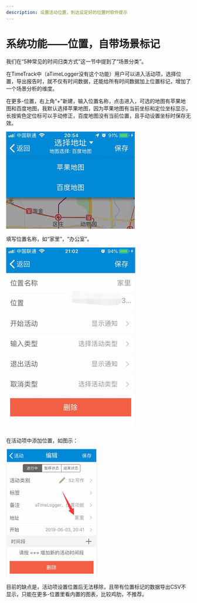 ```yaml
---
description: 设置活动位置，到达设定好的位置时软件提示
---
```


# 系统功能——位置，自带场景标记

我们在“5种常见的时间归类方式”这一节中提到了“场景分类”。

在TimeTrack中（aTimeLogger没有这个功能）用户可以进入活动项，选择位置，导出报告时，就不仅有时间数据，还能给所有时间数据加上位置标记，增加了一个场景分析的维度。

在更多-位置，右上角“+”新建，输入位置名称，点击进入，可选的地图有苹果地图和百度地图，我默认选择苹果地图，因为苹果地图有当前坐标和定位坐标显示，长按紫色定位标可以手动修正，百度地图没有当前位置，且手动设置坐标时保存无效。

![](../.gitbook/assets/tu-pian%20%28103%29.png)

填写位置名称，如“家里”，“办公室”。

![](../.gitbook/assets/tu-pian%20%2812%29.png)

在活动项中添加位置，如图示：

![](../.gitbook/assets/tu-pian%20%28120%29.png)

目前的缺点是，活动项设置位置后无法移除，且带有位置标记的数据导出CSV不显示，只能在更多-位置里看内置的图表，比较鸡肋，不推荐。

